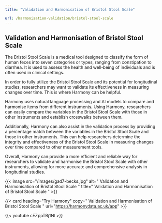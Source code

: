 ```yaml
---
title: "Validation and Harmonisation of Bristol Stool Scale"

url: /harmonisation-validation/bristol-stool-scale
---
```


## Validation and Harmonisation of Bristol Stool Scale

The Bristol Stool Scale is a medical tool designed to classify the form of human feces into seven categories or types, ranging from constipation to diarrhea. It is used to assess the health and well-being of individuals and is often used in clinical settings.

In order to fully utilize the Bristol Stool Scale and its potential for longitudinal studies, researchers may want to validate its effectiveness in measuring changes over time. This is where Harmony can be helpful.

Harmony uses natural language processing and AI models to compare and harmonise items from different instruments. Using Harmony, researchers can easily compare the variables in the Bristol Stool Scale with those in other instruments and establish crosswalks between them.

Additionally, Harmony can also assist in the validation process by providing a percentage match between the variables in the Bristol Stool Scale and those in other instruments. This can help researchers determine the integrity and effectiveness of the Bristol Stool Scale in measuring changes over time compared to other measurement tools.

Overall, Harmony can provide a more efficient and reliable way for researchers to validate and harmonise the Bristol Stool Scale with other instruments, allowing for more accurate and comprehensive analysis in longitudinal studies.


{{< image src="/images/gad7-becks.jpg" alt=" Validation and Harmonisation of Bristol Stool Scale " title=" Validation and Harmonisation of Bristol Stool Scale " >}}

{{< card heading="Try Harmony" copy=" Validation and Harmonisation of Bristol Stool Scale " url="https://harmonydata.ac.uk/app" >}}

{{< youtube cEZppTBj1NI >}}



